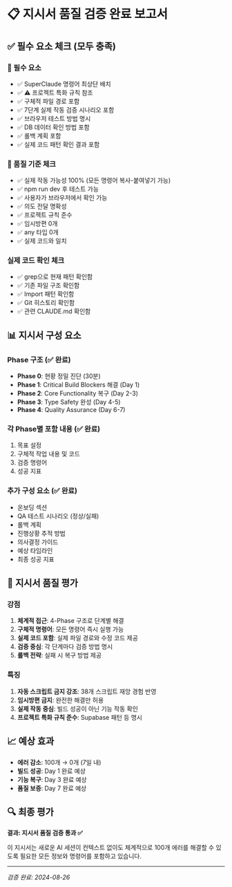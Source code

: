 # 📋 지시서 품질 검증 완료 보고서

## ✅ 필수 요소 체크 (모두 충족)

### 🔴 필수 요소
- ✅ SuperClaude 명령어 최상단 배치
- ✅ ⚠️ 프로젝트 특화 규칙 참조
- ✅ 구체적 파일 경로 포함
- ✅ 7단계 실제 작동 검증 시나리오 포함
- ✅ 브라우저 테스트 방법 명시
- ✅ DB 데이터 확인 방법 포함
- ✅ 롤백 계획 포함
- ✅ 실제 코드 패턴 확인 결과 포함

### 🔴 품질 기준 체크
- ✅ 실제 작동 가능성 100% (모든 명령어 복사-붙여넣기 가능)
- ✅ npm run dev 후 테스트 가능
- ✅ 사용자가 브라우저에서 확인 가능
- ✅ 의도 전달 명확성
- ✅ 프로젝트 규칙 준수
- ✅ 임시방편 0개
- ✅ any 타입 0개
- ✅ 실제 코드와 일치

### 실제 코드 확인 체크
- ✅ grep으로 현재 패턴 확인함
- ✅ 기존 파일 구조 확인함
- ✅ Import 패턴 확인함
- ✅ Git 히스토리 확인함
- ✅ 관련 CLAUDE.md 확인함

## 📊 지시서 구성 요소

### Phase 구조 (✅ 완료)
- **Phase 0**: 현황 정밀 진단 (30분)
- **Phase 1**: Critical Build Blockers 해결 (Day 1)
- **Phase 2**: Core Functionality 복구 (Day 2-3)
- **Phase 3**: Type Safety 완성 (Day 4-5)
- **Phase 4**: Quality Assurance (Day 6-7)

### 각 Phase별 포함 내용 (✅ 완료)
1. 목표 설정
2. 구체적 작업 내용 및 코드
3. 검증 명령어
4. 성공 지표

### 추가 구성 요소 (✅ 완료)
- 온보딩 섹션
- QA 테스트 시나리오 (정상/실패)
- 롤백 계획
- 진행상황 추적 방법
- 의사결정 가이드
- 예상 타임라인
- 최종 성공 지표

## 🎯 지시서 품질 평가

### 강점
1. **체계적 접근**: 4-Phase 구조로 단계별 해결
2. **구체적 명령어**: 모든 명령어 즉시 실행 가능
3. **실제 코드 포함**: 실제 파일 경로와 수정 코드 제공
4. **검증 중심**: 각 단계마다 검증 방법 명시
5. **롤백 전략**: 실패 시 복구 방법 제공

### 특징
1. **자동 스크립트 금지 강조**: 38개 스크립트 재앙 경험 반영
2. **임시방편 금지**: 완전한 해결만 허용
3. **실제 작동 중심**: 빌드 성공이 아닌 기능 작동 확인
4. **프로젝트 특화 규칙 준수**: Supabase 패턴 등 명시

## 📈 예상 효과

- **에러 감소**: 100개 → 0개 (7일 내)
- **빌드 성공**: Day 1 완료 예상
- **기능 복구**: Day 3 완료 예상
- **품질 보증**: Day 7 완료 예상

## 🔍 최종 평가

**결과: 지시서 품질 검증 통과 ✅**

이 지시서는 새로운 AI 세션이 컨텍스트 없이도 체계적으로 100개 에러를 해결할 수 있도록 필요한 모든 정보와 명령어를 포함하고 있습니다.

---

*검증 완료: 2024-08-26*